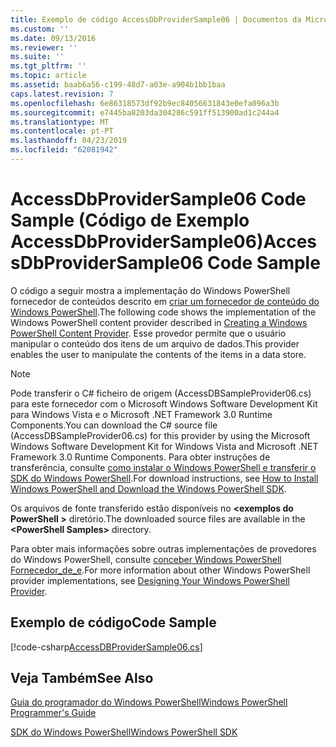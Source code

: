 ```yaml
---
title: Exemplo de código AccessDbProviderSample06 | Documentos da Microsoft
ms.custom: ''
ms.date: 09/13/2016
ms.reviewer: ''
ms.suite: ''
ms.tgt_pltfrm: ''
ms.topic: article
ms.assetid: baab6a56-c199-48d7-a03e-a904b1bb1baa
caps.latest.revision: 7
ms.openlocfilehash: 6e86318573df92b9ec84056631843e0efa096a3b
ms.sourcegitcommit: e7445ba8203da304286c591ff513900ad1c244a4
ms.translationtype: MT
ms.contentlocale: pt-PT
ms.lasthandoff: 04/23/2019
ms.locfileid: "62081942"
---
```

# <a name="accessdbprovidersample06-code-sample"></a><span data-ttu-id="97783-102">AccessDbProviderSample06 Code Sample (Código de Exemplo AccessDbProviderSample06)</span><span class="sxs-lookup"><span data-stu-id="97783-102">AccessDbProviderSample06 Code Sample</span></span>

<span data-ttu-id="97783-103">O código a seguir mostra a implementação do Windows PowerShell fornecedor de conteúdos descrito em [criar um fornecedor de conteúdo do Windows PowerShell](./creating-a-windows-powershell-content-provider.md).</span><span class="sxs-lookup"><span data-stu-id="97783-103">The following code shows the implementation of the Windows PowerShell content provider described in [Creating a Windows PowerShell Content Provider](./creating-a-windows-powershell-content-provider.md).</span></span> <span data-ttu-id="97783-104">Esse provedor permite que o usuário manipular o conteúdo dos itens de um arquivo de dados.</span><span class="sxs-lookup"><span data-stu-id="97783-104">This provider enables the user to manipulate the contents of the items in a data store.</span></span>

> [!NOTE]
> <span data-ttu-id="97783-105">Pode transferir o C# ficheiro de origem (AccessDBSampleProvider06.cs) para este fornecedor com o Microsoft Windows Software Development Kit para Windows Vista e o Microsoft .NET Framework 3.0 Runtime Components.</span><span class="sxs-lookup"><span data-stu-id="97783-105">You can download the C# source file (AccessDBSampleProvider06.cs) for this provider by using the Microsoft Windows Software Development Kit for Windows Vista and Microsoft .NET Framework 3.0 Runtime Components.</span></span> <span data-ttu-id="97783-106">Para obter instruções de transferência, consulte [como instalar o Windows PowerShell e transferir o SDK do Windows PowerShell](/powershell/developer/installing-the-windows-powershell-sdk).</span><span class="sxs-lookup"><span data-stu-id="97783-106">For download instructions, see [How to Install Windows PowerShell and Download the Windows PowerShell SDK](/powershell/developer/installing-the-windows-powershell-sdk).</span></span>
>
> <span data-ttu-id="97783-107">Os arquivos de fonte transferido estão disponíveis no  **\<exemplos do PowerShell >** diretório.</span><span class="sxs-lookup"><span data-stu-id="97783-107">The downloaded source files are available in the **\<PowerShell Samples>** directory.</span></span>
>
> <span data-ttu-id="97783-108">Para obter mais informações sobre outras implementações de provedores do Windows PowerShell, consulte [conceber Windows PowerShell Fornecedor_de_e](./designing-your-windows-powershell-provider.md).</span><span class="sxs-lookup"><span data-stu-id="97783-108">For more information about other Windows PowerShell provider implementations, see [Designing Your Windows PowerShell Provider](./designing-your-windows-powershell-provider.md).</span></span>

## <a name="code-sample"></a><span data-ttu-id="97783-109">Exemplo de código</span><span class="sxs-lookup"><span data-stu-id="97783-109">Code Sample</span></span>

[!code-csharp[AccessDBProviderSample06.cs](../../powershell-sdk-samples/SDK-2.0/csharp/AccessDBProviderSample06/AccessDBProviderSample06.cs#L11-L2399 "AccessDBProviderSample06.cs")]

## <a name="see-also"></a><span data-ttu-id="97783-110">Veja Também</span><span class="sxs-lookup"><span data-stu-id="97783-110">See Also</span></span>

[<span data-ttu-id="97783-111">Guia do programador do Windows PowerShell</span><span class="sxs-lookup"><span data-stu-id="97783-111">Windows PowerShell Programmer's Guide</span></span>](./windows-powershell-programmer-s-guide.md)

[<span data-ttu-id="97783-112">SDK do Windows PowerShell</span><span class="sxs-lookup"><span data-stu-id="97783-112">Windows PowerShell SDK</span></span>](../windows-powershell-reference.md)